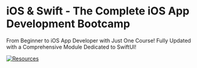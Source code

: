 # iOS & Swift - The Complete iOS App Development Bootcamp

From Beginner to iOS App Developer with Just One Course! Fully Updated with a Comprehensive Module Dedicated to SwiftUI!

[![Resources](https://img.shields.io/badge/Resources-017?style=for-the-badge&logo=swift&logoColor=white)](https://www.appbrewery.co/p/ios-course-resources/)
